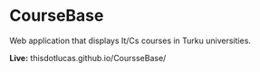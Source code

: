 # CourseBase
Web application that displays It/Cs courses in Turku universities.

<b>Live:</b> thisdotlucas.github.io/CoursseBase/
